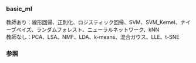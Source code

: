 ### basic_ml
教師あり：線形回帰、正則化、ロジスティック回帰、SVM、SVM_Kernel、ナイーブベイズ、ランダムフォレスト、ニューラルネットワーク、kNN<br>
教師なし：PCA、LSA、NMF、LDA、k-means、混合ガウス、LLE、t-SNE<br>
###

### 参照
